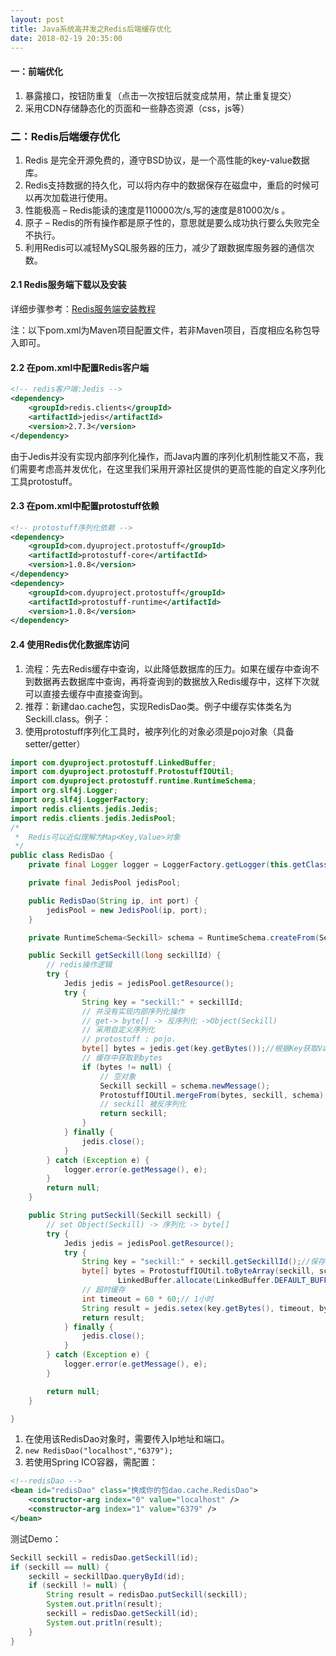 ```yaml
---
layout: post
title: Java系统高并发之Redis后端缓存优化
date: 2018-02-19 20:35:00
---
```

#### 一：前端优化

1. 暴露接口，按钮防重复（点击一次按钮后就变成禁用，禁止重复提交）
2. 采用CDN存储静态化的页面和一些静态资源（css，js等）

### 二：Redis后端缓存优化

1. Redis 是完全开源免费的，遵守BSD协议，是一个高性能的key-value数据库。
2. Redis支持数据的持久化，可以将内存中的数据保存在磁盘中，重启的时候可以再次加载进行使用。
3. 性能极高 &ndash; Redis能读的速度是110000次/s,写的速度是81000次/s 。
4. 原子 &ndash; Redis的所有操作都是原子性的，意思就是要么成功执行要么失败完全不执行。
5. 利用Redis可以减轻MySQL服务器的压力，减少了跟数据库服务器的通信次数。

#### 2.1 Redis服务端下载以及安装

详细步骤参考：[Redis服务端安装教程](http://www.runoob.com/redis/redis-install.html)

注：以下pom.xml为Maven项目配置文件，若非Maven项目，百度相应名称包导入即可。

#### 2.2 在pom.xml中配置Redis客户端

```xml
<!-- redis客户端:Jedis -->
<dependency>
    <groupId>redis.clients</groupId>
    <artifactId>jedis</artifactId>
    <version>2.7.3</version>
</dependency>
```

由于Jedis并没有实现内部序列化操作，而Java内置的序列化机制性能又不高，我们需要考虑高并发优化，在这里我们采用开源社区提供的更高性能的自定义序列化工具protostuff。

#### 2.3 在pom.xml中配置protostuff依赖

```xml
<!-- protostuff序列化依赖 -->
<dependency>
    <groupId>com.dyuproject.protostuff</groupId>
    <artifactId>protostuff-core</artifactId>
    <version>1.0.8</version>
</dependency>
<dependency>
    <groupId>com.dyuproject.protostuff</groupId>
    <artifactId>protostuff-runtime</artifactId>
    <version>1.0.8</version>
</dependency>
```

#### 2.4 使用Redis优化数据库访问

1. 流程：先去Redis缓存中查询，以此降低数据库的压力。如果在缓存中查询不到数据再去数据库中查询，再将查询到的数据放入Redis缓存中，这样下次就可以直接去缓存中直接查询到。
2. 推荐：新建dao.cache包，实现RedisDao类。例子中缓存实体类名为Seckill.class。例子：
3. 使用protostuff序列化工具时，被序列化的对象必须是pojo对象（具备setter/getter）

```java
import com.dyuproject.protostuff.LinkedBuffer;
import com.dyuproject.protostuff.ProtostuffIOUtil;
import com.dyuproject.protostuff.runtime.RuntimeSchema;
import org.slf4j.Logger;
import org.slf4j.LoggerFactory;
import redis.clients.jedis.Jedis;
import redis.clients.jedis.JedisPool;
/*
 *  Redis可以近似理解为Map<Key,Value>对象
 */
public class RedisDao {
    private final Logger logger = LoggerFactory.getLogger(this.getClass());

    private final JedisPool jedisPool;

    public RedisDao(String ip, int port) {
        jedisPool = new JedisPool(ip, port);
    }

    private RuntimeSchema<Seckill> schema = RuntimeSchema.createFrom(Seckill.class);

    public Seckill getSeckill(long seckillId) {
        // redis操作逻辑
        try {
            Jedis jedis = jedisPool.getResource();
            try {
                String key = "seckill:" + seckillId;
                // 并没有实现内部序列化操作
                // get-> byte[] -> 反序列化 ->Object(Seckill)
                // 采用自定义序列化
                // protostuff : pojo.
                byte[] bytes = jedis.get(key.getBytes());//根据Key获取Value
                // 缓存中获取到bytes
                if (bytes != null) {
                    // 空对象
                    Seckill seckill = schema.newMessage();
                    ProtostuffIOUtil.mergeFrom(bytes, seckill, schema);
                    // seckill 被反序列化
                    return seckill;
                }
            } finally {
                jedis.close();
            }
        } catch (Exception e) {
            logger.error(e.getMessage(), e);
        }
        return null;
    }

    public String putSeckill(Seckill seckill) {
        // set Object(Seckill) -> 序列化 -> byte[]
        try {
            Jedis jedis = jedisPool.getResource();
            try {
                String key = "seckill:" + seckill.getSeckillId();//保存Value的Key
                byte[] bytes = ProtostuffIOUtil.toByteArray(seckill, schema,
                        LinkedBuffer.allocate(LinkedBuffer.DEFAULT_BUFFER_SIZE));
                // 超时缓存
                int timeout = 60 * 60;// 1小时
                String result = jedis.setex(key.getBytes(), timeout, bytes);
                return result;
            } finally {
                jedis.close();
            }
        } catch (Exception e) {
            logger.error(e.getMessage(), e);
        }

        return null;
    }

}
```

1. 在使用该RedisDao对象时，需要传入Ip地址和端口。
2. `new RedisDao("localhost","6379");`
3. 若使用Spring ICO容器，需配置：

```xml
<!--redisDao -->
<bean id="redisDao" class="换成你的包dao.cache.RedisDao">
    <constructor-arg index="0" value="localhost" />
    <constructor-arg index="1" value="6379" />
</bean>
```

测试Demo：

```java
Seckill seckill = redisDao.getSeckill(id);
if (seckill == null) {
    seckill = seckillDao.queryById(id);
    if (seckill != null) {
        String result = redisDao.putSeckill(seckill);
        System.out.pritln(result);
        seckill = redisDao.getSeckill(id);
        System.out.pritln(result);
    }
}
```
